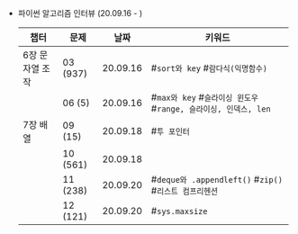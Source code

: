 * 파이썬 알고리즘 인터뷰 (20.09.16 - )

    | 챕터 | 문제 | 날짜 | 키워드 |
    | --- | --- | --- | --- |
    | 6장 문자열 조작 | 03 (937) | 20.09.16 | #`sort와 key` #`람다식(익명함수)` |
    |               | 06 (5) | 20.09.16 | #`max와 key` #`슬라이싱 윈도우` #`range, 슬라이싱, 인덱스, len` |
    | 7장 배열 | 09 (15) | 20.09.18 | #`투 포인터` |
    |         | 10 (561) | 20.09.18 | |
    |         | 11 (238) | 20.09.20 | #`deque와 .appendleft()` #`zip()` #`리스트 컴프리헨션` | 
    |         | 12 (121) | 20.09.20 | #`sys.maxsize` |
